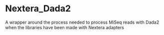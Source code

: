 # Nextera_Dada2
A wrapper around the process needed to process MiSeq reads with Dada2 when the libraries have been made with Nextera adapters
